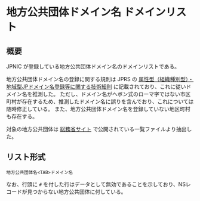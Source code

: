 # 地方公共団体ドメイン名 ドメインリスト

## 概要

JPNIC が登録している地方公共団体ドメイン名のドメインリストである。  

地方公共団体ドメイン名の登録に関する規則は JPRS の [属性型（組織種別型）・地域型JPドメイン名登録等に関する技術細則](https://jprs.jp/doc/rule/saisoku-1.html) に記載されており、これに従いドメイン名を推測した。
ただし、ドメイン名がヘボン式のローマ字ではない市区町村が存在するため、推測したドメイン名に誤りを含んでおり、これについては随時修正している。
また、地方公共団体ドメイン名を登録していない地区町村も存在する。

対象の地方公共団体は [総務省サイト](https://www.soumu.go.jp/denshijiti/code.html) で公開されている一覧ファイルより抽出した。


## リスト形式

```
地方公共団体名<TAB>ドメイン名
```

なお、行頭に `#` を付した行はデータとして無効であることを示しており、NSレコードが見つからない地方公共団体に付している。
